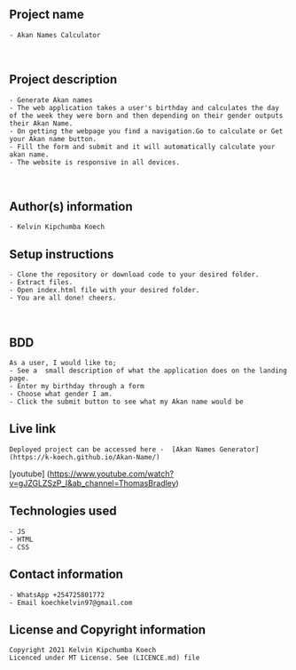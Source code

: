 ## Project name
    - Akan Names Calculator
​
## Project description
    - Generate Akan names
    - The web application takes a user's birthday and calculates the day of the week they were born and then depending on their gender outputs their Akan Name. 
    - On getting the webpage you find a navigation.Go to calculate or Get your Akan name button.
    - Fill the form and submit and it will automatically calculate your akan name.
    - The website is responsive in all devices.
  
​
## Author(s) information
    - Kelvin Kipchumba Koech
  
## Setup instructions
    - Clone the repository or download code to your desired folder.
    - Extract files.
    - Open index.html file with your desired folder.
    - You are all done! cheers.
​
## BDD
    As a user, I would like to;
    - See a  small description of what the application does on the landing page. 
    - Enter my birthday through a form
    - Choose what gender I am.
    - Click the submit button to see what my Akan name would be
  
## Live link
    Deployed project can be accessed here -  [Akan Names Generator] (https://k-koech.github.io/Akan-Name/)
   [youtube] (https://www.youtube.com/watch?v=gJZGLZSzP_I&ab_channel=ThomasBradley)
​
## Technologies used
    - JS
    - HTML
    - CSS
  
## Contact information
    - WhatsApp +254725801772
    - Email koechkelvin97@gmail.com
  
## License and Copyright information
    Copyright 2021 Kelvin Kipchumba Koech
    Licenced under MT License. See (LICENCE.md) file
